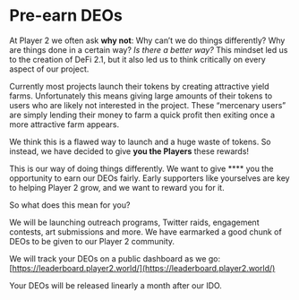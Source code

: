 # Pre-earn DEOs

At Player 2 we often ask **why not**: Why can’t we do things differently? Why are things done in a certain way? _Is there a better way?_ This mindset led us to the creation of DeFi 2.1, but it also led us to think critically on every aspect of our project.

Currently most projects launch their tokens by creating attractive yield farms. Unfortunately this means giving large amounts of their tokens to users who are likely not interested in the project. These “mercenary users” are simply lending their money to farm a quick profit then exiting once a more attractive farm appears.&#x20;

We think this is a flawed way to launch and a huge waste of tokens. So instead, we have decided to give **you the Players** these rewards!&#x20;

This is our way of doing things differently. We want to give **** you the opportunity to earn our DEOs fairly. Early supporters like yourselves are key to helping Player 2 grow, and we want to reward you for it.&#x20;

So what does this mean for you?&#x20;

We will be launching outreach programs, Twitter raids, engagement contests, art submissions and more. We have earmarked a good chunk of DEOs to be given to our Player 2 community.&#x20;

We will track your DEOs on a public dashboard as we go:\
[https://leaderboard.player2.world/](https://leaderboard.player2.world/)

Your DEOs will be released linearly a month after our IDO.
